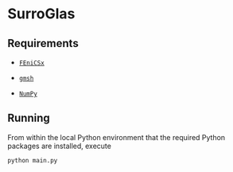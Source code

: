 # SurroGlas

## Requirements

- [```FEniCSx```](https://github.com/FEniCS/dolfinx#installation)

- [```gmsh```](https://gmsh.info/doc/texinfo/gmsh.html#Installing-and-running-Gmsh-on-your-computer)

- [```NumPy```](https://numpy.org/install/)

## Running

From within the local Python environment that the required Python packages are installed, execute

```bash
python main.py
```
